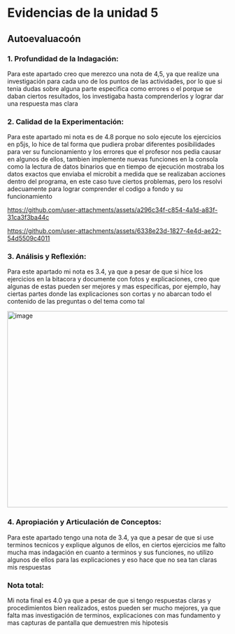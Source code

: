 
# Evidencias de la unidad 5

## Autoevaluacoón

### 1. Profundidad de la Indagación:

Para este apartado creo que merezco una nota de 4,5, ya que realize una investigación para cada uno de los puntos de las actividades, por lo que si tenia dudas sobre alguna parte especifica como errores o el porque se daban ciertos resultados, los investigaba hasta comprenderlos y lograr dar una respuesta mas clara

### 2. Calidad de la Experimentación:

Para este apartado mi nota es de 4.8 porque no solo ejecute los ejercicios en p5js, lo hice de tal forma que pudiera probar diferentes posibilidades para ver su funcionamiento y los errores que el profesor nos pedia causar en algunos de ellos, tambien implemente nuevas funciones en la consola como la lectura de datos binarios que en tiempo de ejecución mostraba los datos exactos que enviaba el microbit a medida que se realizaban acciones dentro del programa, en este caso tuve ciertos problemas, pero los resolvi adecuamente para lograr comprender el codigo a fondo y su funcionamiento

https://github.com/user-attachments/assets/a296c34f-c854-4a1d-a83f-31ca3f3ba44c

https://github.com/user-attachments/assets/6338e23d-1827-4e4d-ae22-54d5509c4011

### 3. Análisis y Reflexión:

Para este apartado mi nota es 3.4, ya que a pesar de que si hice los ejercicios en la bitacora y documente con fotos y explicaciones, creo que algunas de estas pueden ser mejores y mas especificas, por ejemplo, hay ciertas partes donde las explicaciones son cortas y no abarcan todo el contenido de las preguntas o del tema como tal

<img width="1170" height="449" alt="image" src="https://github.com/user-attachments/assets/6ce4259a-6fba-437c-b2dc-c1ffe8ae0cf5" />


### 4. Apropiación y Articulación de Conceptos: 

Para este apartado tengo una nota de 3.4, ya que a pesar de que si use terminos tecnicos y explique algunos de ellos, en ciertos ejercicios me falto mucha mas indagación en cuanto a terminos y sus funciones, no utilizo algunos de ellos para las explicaciones y eso hace que no sea tan claras mis respuestas 

### Nota total:

Mi nota final es 4.0 ya que a pesar de que si tengo respuestas claras y procedimientos bien realizados, estos pueden ser mucho mejores, ya que falta mas investigación de terminos, explicaciones con mas fundamento y mas capturas de pantalla que demuestren mis hipotesis





